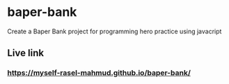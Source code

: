 # baper-bank
Create a Baper Bank project for programming hero practice using javacript
## Live link
### https://myself-rasel-mahmud.github.io/baper-bank/
